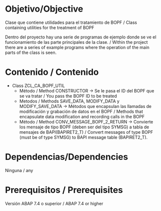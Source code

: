 # Objetivo/Objective
Clase que contiene utilidades para el tratamiento de BOPF / Class containing utilities for the treatment of BOPF

Dentro del proyecto hay una serie de programas de ejemplo donde se ve el funcionamiento de las parte principales de la clase. / Within the project there are a series of example programs where the operation of the main parts of the class is seen.

# Contenido / Contenido


- Class ZCL_CA_BOPF_UTIL
  - Método / Method CONSTRUCTOR -> Se le pasa el ID del BOPF que se va tratar / You pass the BOPF ID to be treated
  - Metodos / Methods SAVE_DATA, MODIFY_DATA y MODIFY_SAVE_DATA -> Métodos que encapsulan las llamadas de modificación y grabación de datos en el BOPF / Methods that encapsulate data modification and recording calls in the BOPF
  - Método / Method CONV_MESSAGE_BOPF_2_RETURN -> Convierte los mensaje de tipo BOPF (deben ser del tipo SYMSG) a tabla de mensajes de BAPI(BAPIRET2_T) / Convert messages of type BOPF (must be of type SYMSG) to BAPI message table (BAPIRET2_T).

# Dependencias/Dependencies

Ninguna / any

# Prerequisitos / Prerequisites

Versión ABAP 7.4 o superior / ABAP 7.4 or higher

